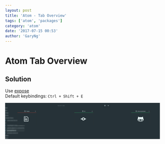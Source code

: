 ```yaml
---
layout: post
title: 'Atom - Tab Overview'
tags: ['atom', 'packages']
category: 'atom'
date: '2017-07-15 00:53'
author: 'GaryNg'
---
```


# Atom Tab Overview

## Solution
Use [expose](https://atom.io/packages/expose)  
Default keybindings: `Ctrl + Shift + E`

![expose in Atom](../images/posts/atom-tab-overview/2017-07-15_005517.png)
